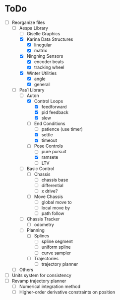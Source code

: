 # ToDo

- [ ] Reorganize files
	- [ ] Aespa Library
		- [ ] Giselle Graphics
		- [x] Karina Data Structures
			- [x] linegular
			- [x] matrix
		- [x] Ningning Sensors
			- [x] encoder beats
			- [x] tracking wheel
		- [x] Winter Utilities
			- [x] angle
			- [x] general
	- [ ] Pas1 Library
		- [ ] Auton
			- [x] Control Loops
				- [x] feedforward
				- [x] pid feedback
				- [x] slew
			- [ ] End Conditions
				- [ ] patience (use timer)
				- [x] settle
				- [x] timeout
			- [ ] Pose Controls
				- [ ] pure pursuit
				- [x] ramsete
				- [ ] LTV
		- [ ] Basic Control
			- [ ] Chassis
				- [ ] chassis base
				- [ ] differential
				- [ ] x drive?
			- [ ] Move Chassis
				- [ ] global move to
				- [ ] local move by
				- [ ] path follow
		- [ ] Chassis Tracker
			- [ ] odometry
		- [ ] Planning
			- [ ] Splines
				- [ ] spline segment
				- [ ] uniform spline
				- [ ] curve sampler
			- [ ] Trajectories
				- [ ] trajectory planner
	- [ ] Others
- [ ] Units system for consistency
- [ ] Revamp trajectory planner
	- [ ] Numerical integration method
	- [ ] Higher-order derivative constraints on position
